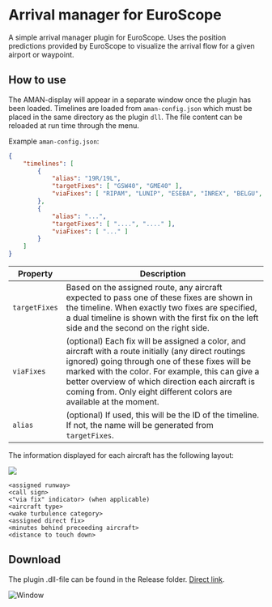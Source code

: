 # Arrival manager for EuroScope 
A simple arrival manager plugin for EuroScope. Uses the position predictions provided by EuroScope to visualize the arrival flow for a given airport or waypoint.

## How to use
The AMAN-display will appear in a separate window once the plugin has been loaded. Timelines are loaded from `aman-config.json` which must be placed in the same directory as the plugin `dll`. The file content can be reloaded at run time through the menu. 

Example `aman-config.json`:

```json
{
    "timelines": [
        {
            "alias": "19R/19L",
            "targetFixes": [ "GSW40", "GME40" ],
            "viaFixes": [ "RIPAM", "LUNIP", "ESEBA", "INREX", "BELGU", "ADOPI", "RIPAM" ]
        },
        {
            "alias": "...",
            "targetFixes": [ "....", "...." ],
            "viaFixes": [ "..." ]
        }
    ]
}
```

| Property      | Description
|---------------|---------------
| `targetFixes` | Based on the assigned route, any aircraft expected to pass one of these fixes are shown in the timeline. When exactly two fixes are specified, a dual timeline is shown with the first fix on the left side and the second on the right side.
| `viaFixes`    | (optional) Each fix will be assigned a color, and aircraft with a route initially (any direct routings ignored) going through one of these fixes will be marked with the color. For example, this can give a better overview of which direction each aircraft is coming from. Only eight different colors are available at the moment.
| `alias`       | (optional) If used, this will be the ID of the timeline. If not, the name will be generated from `targetFixes`.

The information displayed for each aircraft has the following layout:

![](https://i.gyazo.com/76f58bf5317288c11fdf2580356c913b.png)

```
<assigned runway>
<call sign>
<"via fix" indicator> (when applicable)
<aircraft type>
<wake turbulence category>
<assigned direct fix>
<minutes behind preceeding aircraft>
<distance to touch down>
```

## Download

The plugin .dll-file can be found in the Release folder. [Direct link](https://github.com/EvenAR/euroscope-aman/raw/master/Release/Aman.dll).

![Window](https://i.gyazo.com/52cf2fbc1d6eb48f4a77b71784e7c61f.png)
